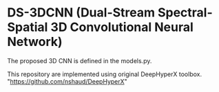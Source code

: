 # DS-3DCNN (Dual-Stream Spectral-Spatial 3D Convolutional Neural Network)

The proposed 3D CNN is defined in the models.py. 

This repository are implemented using original DeepHyperX toolbox. "https://github.com/nshaud/DeepHyperX"
